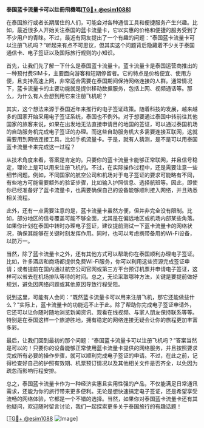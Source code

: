 **泰国蓝卡流量卡可以註冊飛機嗎[[TG💪+ @esim1088](https://t.me/s/esim1088)]**

在泰国旅行或者长期居住的人们，可能会对各种通信工具和便捷服务产生兴趣。比如，最近很多人开始关注泰国的蓝卡流量卡，它以实惠的价格和便捷的服务受到了不少用户的青睐。不过，最近有网友提出了一个有趣的问题：“泰国蓝卡流量卡可以注册飞机吗？”听起来有点不可思议，但其实这个问题背后隐藏着不少关于泰国通信卡、电子签证以及国际旅行规则的小知识。

首先，让我们先了解一下什么是泰国蓝卡流量卡。蓝卡流量卡是泰国运营商推出的一种预付费SIM卡，主要面向游客和短期停留者。它的特点是价格便宜、使用方便，且支持高速上网，非常适合需要在泰国期间保持网络连接的人群。通常情况下，蓝卡流量卡的主要功能就是提供移动数据服务，包括上网、视频通话等。那么，为什么有人会想到用它来注册飞机呢？

其实，这个想法来源于泰国近年来推行的电子签证政策。随着科技的发展，越来越多的国家开始采用电子签证系统，泰国也不例外。对于想要通过泰国中转前往其他国家的旅客来说，如果在出发地无法直接申请目的地国的签证，可以通过泰国机场的自助服务机完成电子签证的办理。而这些自助服务机大多需要连接互联网，这就需要用到网络连接工具，比如手机流量卡。于是，就有人猜测，是不是可以用泰国蓝卡流量卡来完成这一过程？

从技术角度来看，答案是肯定的。只要你的蓝卡流量卡能够正常联网，并且信号稳定，理论上是可以用来注册飞机的。不过，在实际操作过程中，还是需要注意一些细节问题。例如，不同国家的航空公司和机场对于电子签证的要求可能略有不同，有些地方可能需要额外的验证步骤，比如输入护照信息、选择航班等。因此，即使你已经准备好了蓝卡流量卡，也需要确保自己的设备能够顺利接入网络，并且熟悉相关流程。

此外，还有一点需要注意的是，蓝卡流量卡虽然方便，但并非完全没有限制。比如，部分地区的信号覆盖可能不够全面，尤其是在偏远地区或机场内部某些角落。如果你计划在泰国中转时办理电子签证，建议提前测试一下蓝卡流量卡的网络状况，确保其能够在关键时刻发挥作用。同时，也可以考虑携带备用的Wi-Fi设备，以防万一。

当然，除了蓝卡流量卡之外，还有其他方式可以帮助你在泰国顺利办理电子签证。比如，许多酒店和商场都提供免费Wi-Fi服务，你可以利用这些资源完成签证申请；或者提前在国内通过航空公司官网或第三方平台预订机票并申请电子签证，这样可以省去在机场排队等待的时间。总之，无论采取哪种方法，关键是要提前做好规划，避免因网络问题或其他原因导致行程受阻。

说到这里，可能有人会问：“既然蓝卡流量卡可以用来注册飞机，那它还能做些什么？”实际上，蓝卡流量卡的功能远不止于此。除了帮助你完成电子签证申请外，它还可以让你随时随地浏览新闻资讯、观看在线视频、与家人朋友保持联系等等。特别是在泰国这样一个旅游胜地，拥有稳定的网络连接无疑会让你的旅程更加丰富多彩。

最后，让我们回到最初的那个问题：“泰国蓝卡流量卡可以注册飞机吗？”答案当然是可以的！只要你的设备能够正常使用蓝卡流量卡提供的网络服务，并且按照要求完成所有必要的操作步骤，就可以顺利完成电子签证的申请。不过，在此之前，记得检查好自己的护照有效期、机票预订情况以及其他相关文件是否齐全，以免因为疏忽而影响行程安排。

总之，泰国蓝卡流量卡作为一种经济实惠且实用性强的产品，不仅能满足日常通讯需求，还能为你的旅行带来更多便利。无论是想快速搞定电子签证，还是希望享受流畅的网络体验，它都是一个不错的选择。当然，如果你对泰国蓝卡流量卡还有其他疑问，欢迎随时留言讨论，我们一起探索更多关于泰国旅行的有趣话题！

[[TG💪+ @esim1088](https://t.me/s/esim1088) ![Image](https://i.postimg.cc/4NQfJmqS/Snipaste-2025-05-13-00-14-12.png)]